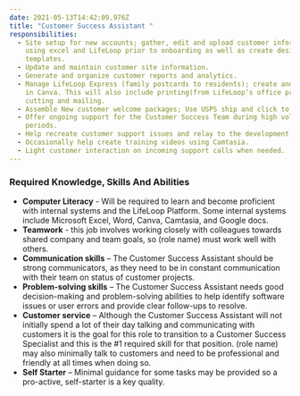 ```yaml
---
date: 2021-05-13T14:42:09.976Z
title: "Customer Success Assistant "
responsibilities:
  - Site setup for new accounts; gather, edit and upload customer information
    using excel and LifeLoop prior to onboarding as well as create designer
    templates.
  - Update and maintain customer site information.
  - Generate and organize customer reports and analytics.
  - Manage LifeLoop Express (family postcards to residents); create and design
    in Canva. This will also include printing(from LifeLoop’s office printer),
    cutting and mailing.
  - Assemble New customer welcome packages; Use USPS ship and click to mail.
  - Offer ongoing support for the Customer Success Team during high volume
    periods.
  - Help recreate customer support issues and relay to the development team.
  - Occasionally help create training videos using Camtasia.
  - Light customer interaction on incoming support calls when needed.
---
```

### **Required Knowledge, Skills And Abilities**

* **Computer Literacy** - Will be required to learn and become proficient with internal systems and the LifeLoop Platform. Some internal systems include Microsoft Excel, Word, Canva, Camtasia, and Google docs.
* **Teamwork** - this job involves working closely with colleagues towards shared company and team goals, so (role name) must work well with others.
* **Communication skills** – The Customer Success Assistant should be strong communicators, as they need to be in constant communication with their team on status of customer projects.
* **Problem-solving skills** – The Customer Success Assistant needs good decision-making and problem-solving abilities to help identify software issues or user errors and provide clear follow-ups to resolve.
* **Customer service** – Although the Customer Success Assistant will not initially spend a lot of their day talking and communicating with customers it is the goal for this role to transition to a Customer Success Specialist and this is the #1 required skill for that position. (role name) may also minimally talk to customers and need to be professional and friendly at all times when doing so.
* **Self Starter** – Minimal guidance for some tasks may be provided so a pro-active, self-starter is a key quality.